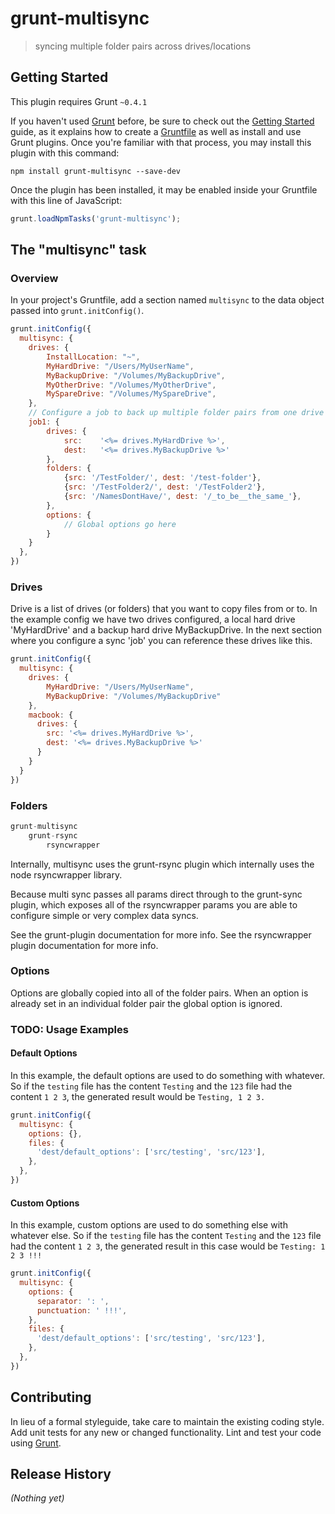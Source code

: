 # grunt-multisync

> syncing multiple folder pairs across drives/locations

## Getting Started
This plugin requires Grunt `~0.4.1`

If you haven't used [Grunt](http://gruntjs.com/) before, be sure to check out the [Getting Started](http://gruntjs.com/getting-started) guide, as it explains how to create a [Gruntfile](http://gruntjs.com/sample-gruntfile) as well as install and use Grunt plugins. Once you're familiar with that process, you may install this plugin with this command:

```shell
npm install grunt-multisync --save-dev
```

Once the plugin has been installed, it may be enabled inside your Gruntfile with this line of JavaScript:

```js
grunt.loadNpmTasks('grunt-multisync');
```

## The "multisync" task

### Overview
In your project's Gruntfile, add a section named `multisync` to the data object passed into `grunt.initConfig()`.

```js
grunt.initConfig({
  multisync: {
    drives: {
        InstallLocation: "~",
        MyHardDrive: "/Users/MyUserName",
        MyBackupDrive: "/Volumes/MyBackupDrive",
        MyOtherDrive: "/Volumes/MyOtherDrive",
        MySpareDrive: "/Volumes/MySpareDrive",
    },
    // Configure a job to back up multiple folder pairs from one drive to another
    job1: {
        drives: {
            src:    '<%= drives.MyHardDrive %>',
            dest:   '<%= drives.MyBackupDrive %>'
        },
        folders: {
            {src: '/TestFolder/', dest: '/test-folder'},
            {src: '/TestFolder2/', dest: '/TestFolder2'},
            {src: '/NamesDontHave/', dest: '/_to_be__the_same_'},
        },
        options: {
            // Global options go here
        }
    }
  },
})
```

### Drives

Drive is a list of drives (or folders) that you want to copy files from or to.
In the example config we have two drives configured, a local hard drive 'MyHardDrive' and
a backup hard drive MyBackupDrive. In the next section where you configure a sync 'job' you can reference
these drives like this.

```js
grunt.initConfig({
  multisync: {
    drives: {
        MyHardDrive: "/Users/MyUserName",
        MyBackupDrive: "/Volumes/MyBackupDrive"
    },
    macbook: {
      drives: {
        src: '<%= drives.MyHardDrive %>',
        dest: '<%= drives.MyBackupDrive %>'
      }
    }
  }
})
```

### Folders

```js
grunt-multisync
    grunt-rsync
        rsyncwrapper
```

Internally, multisync uses the grunt-rsync plugin which internally uses the node rsyncwrapper library.

Because multi sync passes all params direct through to the grunt-sync plugin, which exposes all of the
rsyncwrapper params you are able to configure simple or very complex data syncs.

See the grunt-plugin documentation for more info.
See the rsyncwrapper plugin documentation for more info.


### Options

Options are globally copied into all of the folder pairs.
When an option is already set in an individual folder pair the global option is ignored.


### TODO: Usage Examples



#### Default Options
In this example, the default options are used to do something with whatever. So if the `testing` file has the content `Testing` and the `123` file had the content `1 2 3`, the generated result would be `Testing, 1 2 3.`

```js
grunt.initConfig({
  multisync: {
    options: {},
    files: {
      'dest/default_options': ['src/testing', 'src/123'],
    },
  },
})
```

#### Custom Options
In this example, custom options are used to do something else with whatever else. So if the `testing` file has the content `Testing` and the `123` file had the content `1 2 3`, the generated result in this case would be `Testing: 1 2 3 !!!`

```js
grunt.initConfig({
  multisync: {
    options: {
      separator: ': ',
      punctuation: ' !!!',
    },
    files: {
      'dest/default_options': ['src/testing', 'src/123'],
    },
  },
})
```

## Contributing
In lieu of a formal styleguide, take care to maintain the existing coding style. Add unit tests for any new or changed functionality. Lint and test your code using [Grunt](http://gruntjs.com/).

## Release History
_(Nothing yet)_
